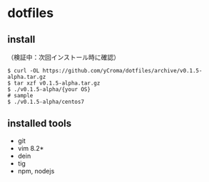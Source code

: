# dotfiles

## install
（検証中：次回インストール時に確認）

```
$ curl -OL https://github.com/yCroma/dotfiles/archive/v0.1.5-alpha.tar.gz
$ tar xzf v0.1.5-alpha.tar.gz
$ ./v0.1.5-alpha/{your OS}
# sample
$ ./v0.1.5-alpha/centos7
```

## installed tools

- git
- vim 8.2*
- dein
- tig
- npm, nodejs

